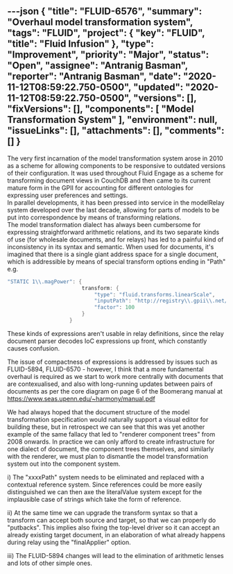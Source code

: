 ---json
{
  "title": "FLUID-6576",
  "summary": "Overhaul model transformation system",
  "tags": "FLUID",
  "project": {
    "key": "FLUID",
    "title": "Fluid Infusion"
  },
  "type": "Improvement",
  "priority": "Major",
  "status": "Open",
  "assignee": "Antranig Basman",
  "reporter": "Antranig Basman",
  "date": "2020-11-12T08:59:22.750-0500",
  "updated": "2020-11-12T08:59:22.750-0500",
  "versions": [],
  "fixVersions": [],
  "components": [
    "Model Transformation System"
  ],
  "environment": null,
  "issueLinks": [],
  "attachments": [],
  "comments": []
}
---
The very first incarnation of the model transformation system arose in 2010 as a scheme for allowing components to be responsive to outdated versions of their configuration. It was used throughout Fluid Engage as a scheme for transforming document views in CouchDB and then came to its current mature form in the GPII for accounting for different ontologies for expressing user preferences and settings.\
In parallel developments, it has been pressed into service in the modelRelay system developed over the last decade, allowing for parts of models to be put into correspondence by means of transforming relations.\
The model transformation dialect has always been cumbersome for expressing straightforward arithmetic relations, and its two separate kinds of use (for wholesale documents, and for relays) has led to a painful kind of inconsistency in its syntax and semantic. When used for documents, it's imagined that there is a single giant address space for a single document, which is addressible by means of special transform options ending in "Path" e.g.

```java
"STATIC 1\\.magPower": {
                        transform: {
                            "type": "fluid.transforms.linearScale",
                            "inputPath": "http://registry\\.gpii\\.net/common/magnification",
                            "factor": 100
                        }
                    }
```

These kinds of expressions aren't usable in relay definitions, since the relay document parser decodes IoC expressions up front, which constantly causes confusion.

The issue of compactness of expressions is addressed by issues such as FLUID-5894, FLUID-6570 - however, I think that a more fundamental overhaul is required as we start to work more centrally with documents that are contexualised, and also with long-running updates between pairs of documents as per the core diagram on page 6 of the Boomerang manual at <https://www.seas.upenn.edu/~harmony/manual.pdf>

We had always hoped that the document structure of the model transformation specification would naturally support a visual editor for building these, but in retrospect we can see that this was yet another example of the same fallacy that led to "renderer component trees" from 2008 onwards. In practice we can only afford to create infrastructure for one dialect of document, the component trees themselves, and similarly with the renderer, we must plan to dismantle the model transformation system out into the component system.

i) The "xxxxPath" system needs to be eliminated and replaced with a contextual reference system. Since references could be more easily distinguished we can then axe the literalValue system except for the implausible case of strings which take the form of reference.

ii) At the same time we can upgrade the transform syntax so that a transform can accept both source and target, so that we can properly do "putbacks". This implies also fixing the top-level driver so it can accept an already existing target document, in an elaboration of what already happens during relay using the "finalApplier" option.

iii) The FLUID-5894 changes will lead to the elimination of arithmetic lenses and lots of other simple ones.

        